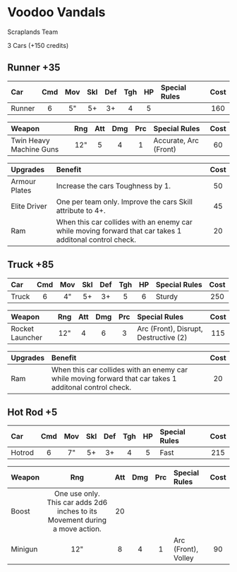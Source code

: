 # Voodoo Vandals

Scraplands Team

3 Cars (+150 credits)

## Runner +35

| Car                | Cmd | Mov | Skl | Def | Tgh | HP  | Special Rules         | Cost   |
| :----------------- | :-: | :-: | :-: | :-: | :-: | :-: | :---------------------| :----: |
| Runner             |  6  |  5" |  5+ |  3+ |  4  |  5  |                       | 160    |

| Weapon                    | Rng | Att | Dmg | Prc | Special Rules                         | Cost   |
| :------------------------ | :-: | :-: | :-: | :-: | :------------------------------------ | :----: |
| Twin Heavy Machine Guns   | 12" | 5   |  4  |  1  | Accurate, Arc (Front)                 | 60     |

| Upgrades  | Benefit | Cost   |
| :-------- | :------ | :----: |
| Armour Plates | Increase the cars Toughness by 1. | 50 |
| Elite Driver | One per team only. Improve the cars Skill attribute to 4+. | 45 |
| Ram | When this car collides with an enemy car while moving forward that car takes 1 additonal control check. | 20 |

## Truck +85

| Car                | Cmd | Mov | Skl | Def | Tgh | HP  | Special Rules         | Cost   |
| :----------------- | :-: | :-: | :-: | :-: | :-: | :-: | :---------------------| :----: |
| Truck              |  6  |  4" |  5+ |  3+ |  5  |  6  | Sturdy                | 250    |

| Weapon                    | Rng | Att | Dmg | Prc | Special Rules                         | Cost   |
| :------------------------ | :-: | :-: | :-: | :-: | :------------------------------------ | :----: |
| Rocket Launcher           | 12" | 4   |  6  |  3  | Arc (Front), Disrupt, Destructive (2) | 115    |

| Upgrades  | Benefit | Cost   |
| :-------- | :------ | :----: |
| Ram | When this car collides with an enemy car while moving forward that car takes 1 additonal control check. | 20 |

## Hot Rod +5

| Car                | Cmd | Mov | Skl | Def | Tgh | HP  | Special Rules         | Cost   |
| :----------------- | :-: | :-: | :-: | :-: | :-: | :-: | :---------------------| :----: |
| Hotrod             |  6  |  7" |  5+ |  3+ |  4  |  5  | Fast                  | 215    |

| Weapon                    | Rng | Att | Dmg | Prc | Special Rules                         | Cost   |
| :------------------------ | :-: | :-: | :-: | :-: | :------------------------------------ | :----: |
| Boost | One use only. This car adds 2d6 inches to its Movement during a move action. | 20 |
| Minigun                   | 12" | 8   |  4  |  1  | Arc (Front), Volley                   | 90     |